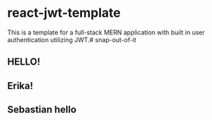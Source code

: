 # react-jwt-template

This is a template for a full-stack MERN application with built in user authentication utilizing JWT.# snap-out-of-it

## HELLO!
## Erika!
## Sebastian hello
